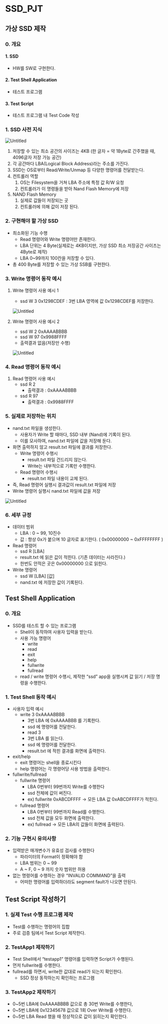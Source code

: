 # SSD_PJT

## 가상 SSD 제작

### 0. 개요

#### 1. SSD

- HW를 SW로 구현한다.

#### 2. Test Shell Application

- 테스트 프로그램

#### 3. Test Script

- 테스트 프로그램 내 Test Code 작성

### 1. SSD 사전 지식

![Untitled](https://dolomite-knife-a29.notion.site/image/https%3A%2F%2Fs3-us-west-2.amazonaws.com%2Fsecure.notion-static.com%2F7e238010-baf3-4814-8fb2-8e49bb9041e7%2FUntitled.png?table=block&id=ceed505b-f0de-4eae-a038-bffe6aa17429&spaceId=b7f25594-5c31-4fde-96db-3a66df49e5a6&width=900&userId=&cache=v2)

1. 저장할 수 있는 최소 공간의 사이즈는 4KB (한 글자 = 약 1Byte로 간주했을 때, 4096글자 저장 가능 공간)
2. 각 공간마다 LBA(Logical Block Address)라는 주소를 가진다.
3. SSD는 OS로부터 Read/Write/Unmap 등 다양한 명령어를 전달받는다.
4. 컨트롤러 역할
   1. OS는 Filesystem을 거쳐 LBA 주소에 특정 값 R/W 요청
   2. 컨트롤러가 이 명령들을 받아 Nand Flash Memory에 저장
5. NAND Flash Memory
   1. 실제로 값들이 저장되는 곳
   2. 컨트롤러에 의해 값이 저장 된다.

### 2. 구현해야 할 가상 SSD

- 최소화된 기능 수행
  - Read 명령어와 Write 명령어만 존재한다.
  - LBA 단위는 4 Byte(실제로는 4KB이지만, 가상 SSD 최소 저장공간 사이즈는 4Byte로 제작)
  - LBA 0~99까지 100칸을 저장할 수 있다.
- 총 400 Byte를 저장할 수 있는 가상 SSB를 구현한다.

### 3. Write 명령어 동작 예시

1. Write 명령어 사용 예시 1

   - ssd W 3 0x1298CDEF : 3번 LBA 영역에 값 0x1298CDEF를 저장한다.

   ![Untitled](https://dolomite-knife-a29.notion.site/image/https%3A%2F%2Fs3-us-west-2.amazonaws.com%2Fsecure.notion-static.com%2F89376696-0b73-432e-a31a-e65cc2d8f3fc%2FUntitled.png?table=block&id=eeb6266d-948e-4d58-87b1-910bbdb3f1a3&spaceId=b7f25594-5c31-4fde-96db-3a66df49e5a6&width=1160&userId=&cache=v2)

2. Write 명령어 사용 예시 2

   - ssd W 2 0xAAAABBBB
   - ssd W 97 0x9988FFFF
   - 출력결과 없음(저장만 수행)

   ![Untitled](https://dolomite-knife-a29.notion.site/image/https%3A%2F%2Fs3-us-west-2.amazonaws.com%2Fsecure.notion-static.com%2F06eecfe8-ae04-4143-a56e-2a7a716a8c3d%2FUntitled.png?table=block&id=03306a13-8e94-48d2-8fcf-67ce8b897f90&spaceId=b7f25594-5c31-4fde-96db-3a66df49e5a6&width=1170&userId=&cache=v2)

### 4. Read 명령어 동작 예시

1. Read 명령어 사용 예시
   - ssd R 2
     - 출력결과 : 0xAAAABBBB
   - ssd R 97
     - 출력결과 : 0x9988FFFF

### 5. 실제로 저장하는 위치

- nand.txt 파일을 생성한다.
  - 사용자가 Write 할 때마다, SSD 내부 (Nand)에 기록이 된다.
  - 이를 모사하여, nand.txt 파일에 값을 저장해 둔다.
- 화면 출력하지 않고 result.txt 파일에 결과를 저장한다.
  - Write 명령어 수행시
    - result.txt 파일 건드리지 않는다.
    - Write는 내부적으로 기록만 수행한다.
  - Read 명령어 수행시
    - result.txt 파일 내용이 교체 된다.
- 즉, Read 명령어 실행시 결과값이 result.txt 파일에 저장
- Write 명령어 실행시 nand.txt 파일에 값을 저장

![Untitled](https://dolomite-knife-a29.notion.site/image/https%3A%2F%2Fs3-us-west-2.amazonaws.com%2Fsecure.notion-static.com%2F83f2b0a0-407c-4eeb-b485-8c8d9fc0b044%2FUntitled.png?table=block&id=e2bec9a2-7153-4cb7-8a3a-37e71c224af5&spaceId=b7f25594-5c31-4fde-96db-3a66df49e5a6&width=1390&userId=&cache=v2)

### 6. 세부 규정

- 데이터 범위
  - LBA : 0 ~ 99, 10진수
  - 값 : 항상 0x가 붙으며 10 글자로 표기한다. ( 0x00000000 ~ 0xFFFFFFFF )
- Read 명령어
  - ssd R [LBA]
  - result.txt 에 읽은 값이 적힌다. (기존 데이터는 사라진다.)
  - 한번도 안적은 곳은 0x00000000 으로 읽힌다.
- Write 명령어
  - ssd W [LBA] [값]
  - nand.txt 에 저장한 값이 기록된다.

## Test Shell Application

### 0. 개요

- SSD를 테스트 할 수 있는 프로그램
  - Shell이 동작하여 사용자 입력을 받는다.
  - 사용 가능 명령어
    - write
    - read
    - exit
    - help
    - fullwrite
    - fullread
  - read / write 명령어 수행시, 제작한 “ssd” app을 실행시켜 값 읽기 / 저장 명령을 수행한다.

### 1. Test Shell 동작 예시

- 사용자 입력 예시
  - write 3 0xAAAABBBB
    - 3번 LBA 에 0xAAAABBB 를 기록한다.
    - ssd 에 명령어를 전달한다.
    - read 3
    - 3번 LBA 를 읽는다.
    - ssd 에 명령어를 전달한다.
    - result.txt 에 적힌 결과를 화면에 출력한다.
- exit/help
  - exit 명령어는 shell을 종료시킨다
  - help 명령어는 각 명령어당 사용 방법을 출력한다.
- fullwrite/fullread
  - fullwrite 명령어
    - LBA 0번부터 99번까지 Write를 수행한다
    - ssd 전체에 값이 써진다.
    - ex) fullwrite 0xABCDFFFF
      → 모든 LBA 값 0xABCDFFFF가 적힌다.
  - fullread 명령어
    - LBA 0번부터 99번까지 Read를 수행한다.
    - ssd 전체 값을 모두 화면에 출력한다.
    - ex) fullread
      → 모든 LBA의 값들이 화면에 출력된다.

### 2. 기능 구현시 유의사항

- 입력받은 매개변수가 유효성 검사를 수행한다
  - 파라미터의 Format이 정확해야 함
  - LBA 범위는 0 ~ 99
  - A ~ F, 0 ~ 9 까지 숫자 범위만 허용
- 없는 명령어를 수행하는 경우 “INVALID COMMAND”을 출력
  - 어떠한 명령어를 입력하더라도 segment fault가 나오면 안된다.

## Test Script 작성하기

### 1. 실제 Test 수행 프로그램 제작

- Test를 수행하는 명령어의 집합
- 주로 검증 팀에서 Test Script 제작한다.

### 2. TestApp1 제작하기

- Test Shell에서 “testapp1” 명령어를 입력하면 Script가 수행된다.
- 먼저 fullwrite를 수행한다.
- fullread를 하면서, write한 값대로 read가 되는지 확인한다.
  - SSD 정상 동작하는지 확인하는 프로그램

### 3. TestApp2 제작하기

- 0~5번 LBA에 0xAAAABBBB 값으로 총 30번 Write를 수행한다,
- 0~5번 LBA에 0x12345678 값으로 1회 Over Write를 수행한다.
- 0~5번 LBA Read 했을 때 정상적으로 값이 읽히는지 확인한다.
